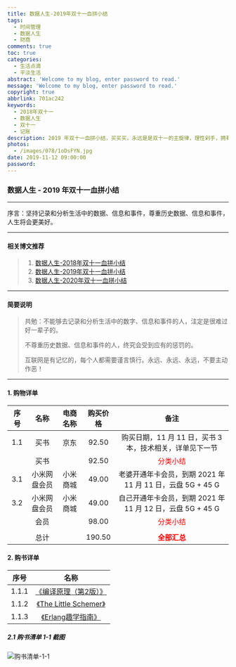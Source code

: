 ```yaml
---
title: 数据人生-2019年双十一血拼小结
tags:
  - 时间管理
  - 数据人生
  - 财商
comments: true
toc: true
categories:
  - 生活点滴
  - 平淡生活
abstract: 'Welcome to my blog, enter password to read.'
message: 'Welcome to my blog, enter password to read.'
copyright: true
abbrlink: 701ac242
keywords:
  - 2018年双十一
  - 数据人生
  - 双十一
  - 记账
description: 2019 年双十一血拼小结，买买买，永远是是双十一的主旋律，理性剁手，拥有健全人生，拥有美好未来。
photos:
  - /images/078/1oDsFYN.jpg
date: 2019-11-12 09:00:00
password:
---
```

<script type="text/javascript" src="/js/src/bai.js"></script>
### 数据人生 - 2019 年双十一血拼小结
------
>
序言：坚持记录和分析生活中的数据、信息和事件，尊重历史数据、信息和事件，人生将会更美好。
>
------

#### 相关博文推荐
> 1. [数据人生-2018年双十一血拼小结](/archives/8a5537ad.html)
> 2. [数据人生-2019年双十一血拼小结](/archives/701ac242.html)
> 3. [数据人生-2020年双十一血拼小结](/archives/bcd2c03.html)
------

#### 简要说明
> 共勉：不能够去记录和分析生活中的数字、信息和事件的人，注定是很难过好一辈子的。
>
> 不尊重历史数据、信息和事件的人，终究会受到应有的惩罚的。
>
> 互联网是有记忆的，每个人都需要谨言慎行。永远、永远、永远，不要主动作恶！
>
------

#### 1. 购物详单

| 序号 |       名称        |  电商名称   | 购买价格  |          备注                                              |
| :--: | :---------------: | :---------: | :-------: | :--------------------------------------------------------: |
|  1.1 | 买书              | 京东        |   92.50   | 购买日期，11 月 11 日，买书 3 本，技术相关，详单见下一节   |
|      | 买书              |             |   92.50   | <font color="#FF0000" size=3>分类小结</font>               |
|  3.1 | 小米网盘会员      | 小米商城    |   49.00   | 老婆开通年卡会员，到期 2021 年 11 月 11 日，云盘 5G + 45 G |
|  3.2 | 小米网盘会员      | 小米商城    |   49.00   | 自己开通年卡会员，到期 2021 年 11 月 12 日，云盘 5G + 45 G |
|      | 会员              |             |   98.00   | <font color="#FF0000" size=3>分类小结</font>               |
|      |                   |             |           |                                                            |
|      | 总计              |             |  190.50   | <font color="#FF0000" size=3>**全部汇总**</font>           |

#### 2. 购书详单

| 序号   |       名称                                                                            |
| :----: | :-----------------------------------------------------------------------------------: |
| 1.1.1  | [《编译原理（第2版）》](https://item.jd.com/10058776.html)                            |
| 1.1.2  | [《The Little Schemer》](https://item.jd.com/12114953.html)                           |
| 1.1.3  | [《Erlang趣学指南》](https://item.jd.com/11974037.html)                               |

##### 2.1 购书清单 1-1 截图
![购书清单-1-1](/images/208/006tNbRwgy1fx4xmlf3wdj31fa1m00wt.jpg)


